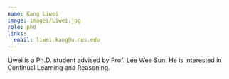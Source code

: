 ```yaml
---
name: Kang Liwei
image: images/Liwei.jpg
role: phd
links:
  email: liwei.kang@u.nus.edu
---
```



Liwei is a Ph.D. student advised by Prof. Lee Wee Sun. He is interested in Continual Learning and Reasoning.